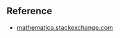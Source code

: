 
## Reference


- [mathematica.stackexchange.com](https://mathematica.stackexchange.com/questions/118992/how-can-mathematica-be-used-to-create-images-like-these/118998)